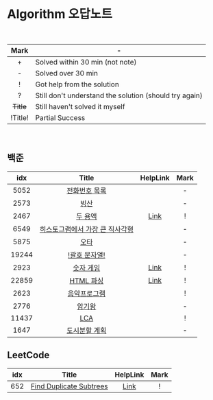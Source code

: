 # Algorithm 오답노트

<br>

|    Mark   | -                                                      |
|    :--:   | ------------------------------------------------------ |
|     +     | Solved within 30 min (not note)                        |
|     -     | Solved over 30 min                                     |
|     !     | Got help from the solution                             |
|     ?     | Still don't understand the solution (should try again) |
| ~~Title~~ | Still haven't solved it myself                         |
|  !Title!  | Partial Success                                        |

<br>

## 백준

| idx | Title   | HelpLink | Mark |
| :-: | :-------: | :--------: | :--: |
| 5052 | [전화번호 목록](https://www.acmicpc.net/problem/5052) |  | - |
| 2573 | [빙산](https://www.acmicpc.net/problem/2573) |  | - |
| 2467 | [두 용액](https://www.acmicpc.net/problem/2467) | [Link](https://bloodstrawberry.tistory.com/205) | ! |
| 6549 | [히스토그램에서 가장 큰 직사각형](https://www.acmicpc.net/problem/6549) |  | - |
| 5875 | [오타](https://www.acmicpc.net/problem/5875) |  | - |
| 19244 | [!괄호 문자열!](https://www.acmicpc.net/problem/19244) |  | - |
| 2923 | [숫자 게임](https://www.acmicpc.net/problem/2923) | [Link](https://jeongboclass.tistory.com/22) | ! |
| 22859 | [HTML 파싱](https://www.acmicpc.net/problem/22859) | [Link](https://velog.io/@arthur/22859.-HTML-%ED%8C%8C%EC%8B%B1-node.js-javascript) | ! |
| 2623 | [음악프로그램](https://www.acmicpc.net/problem/2623) |  | ! |
| 2776 | [암기왕](https://www.acmicpc.net/problem/2776) |  | - |
| 11437 | [LCA](https://www.acmicpc.net/problem/11437) |  | ! |
| 1647 | [도시분할 계획](https://www.acmicpc.net/problem/1647) |  | - |

## LeetCode

| idx | Title   | HelpLink | Mark |
| :-: | :-------: | :--------: | :--: |
| 652 | [Find Duplicate Subtrees](https://leetcode.com/problems/find-duplicate-subtrees/) | [Link](https://walkccc.me/LeetCode/problems/0652/)  | ! |